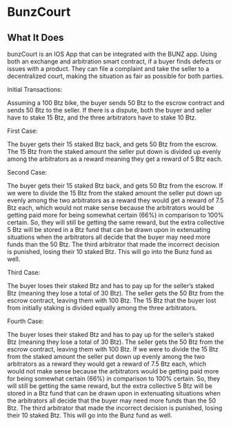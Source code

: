 # BunzCourt 

## What It Does
bunzCourt is an IOS App that can be integrated with the BUNZ app. Using both an exchange and arbitration smart contract, if a buyer finds defects or issues with a product. They can file a complaint and take the seller to a decentralized court, making the situation as fair as possible for both parties.

Initial Transactions: 

Assuming a 100 Btz bike, the buyer sends 50 Btz to the escrow contract and sends 50 Btz to the seller. If there is a dispute, both the buyer and seller have to stake 15 Btz, and the three arbitrators have to stake 10 Btz.

First Case: 

The buyer gets their 15 staked Btz back, and gets 50 Btz from the escrow. The 15 Btz from the staked amount the seller put down is divided up evenly among the arbitrators as a reward meaning they get a reward of 5 Btz each. 

Second Case:

The buyer gets their 15 staked Btz back, and gets 50 Btz from the escrow. If we were to divide the 15 Btz from the staked amount the seller put down up evenly among the two arbitrators as a reward they would get a reward of 7.5 Btz each, which would not make sense because the arbitrators would be getting paid more for being somewhat certain (66%) in comparison to 100% certain. So, they will still be getting the same reward, but the extra collective 5 Btz will be stored in a Btz fund that can be drawn upon in extenuating situations when the arbitrators all decide that the buyer may need more funds than the 50 Btz. The third arbitrator that made the incorrect decision is punished, losing their 10 staked Btz. This will go into the Bunz fund as well.

Third Case:

The buyer loses their staked Btz and has to pay up for the seller’s staked Btz (meaning they lose a total of 30 Btz). The seller gets the 50 Btz from the escrow contract, leaving them with 100 Btz. The 15 Btz that the buyer lost from initially staking is divided equally among the three arbitrators. 

Fourth Case:

The buyer loses their staked Btz and has to pay up for the seller’s staked Btz (meaning they lose a total of 30 Btz). The seller gets the 50 Btz from the escrow contract, leaving them with 100 Btz. If we were to divide the 15 Btz from the staked amount the seller put down up evenly among the two arbitrators as a reward they would get a reward of 7.5 Btz each, which would not make sense because the arbitrators would be getting paid more for being somewhat certain (66%) in comparison to 100% certain. So, they will still be getting the same reward, but the extra collective 5 Btz will be stored in a Btz fund that can be drawn upon in extenuating situations when the arbitrators all decide that the buyer may need more funds than the 50 Btz. The third arbitrator that made the incorrect decision is punished, losing their 10 staked Btz. This will go into the Bunz fund as well.
